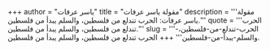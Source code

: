 +++
author = "ياسر عرفات"
title = "مقولة ياسر عرفات"
description = '''مقولة ياسر عرفات: الحرب تندلع من فلسطين، والسلم يبدأ من فلسطين.'''
quote = '''الحرب تندلع من فلسطين، والسلم يبدأ من فلسطين.'''
slug = '''الحرب-تندلع-من-فلسطين،-والسلم-يبدأ-من-فلسطين'''
+++
الحرب تندلع من فلسطين، والسلم يبدأ من فلسطين.
